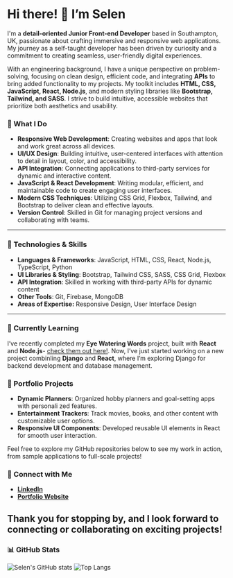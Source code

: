 # Hi there! 👋 I’m Selen

I'm a **detail-oriented Junior Front-end Developer** based in Southampton, UK, passionate about crafting immersive and responsive web applications. My journey as a self-taught developer has been driven by curiosity and a commitment to creating seamless, user-friendly digital experiences.

With an engineering background, I have a unique perspective on problem-solving, focusing on clean design, efficient code, and integrating **APIs** to bring added functionality to my projects. My toolkit includes **HTML, CSS, JavaScript, React, Node.js**, and modern styling libraries like **Bootstrap, Tailwind, and SASS**. I strive to build intuitive, accessible websites that prioritize both aesthetics and usability.

### 🌟 What I Do

- **Responsive Web Development**: Creating websites and apps that look and work great across all devices.
- **UI/UX Design**: Building intuitive, user-centered interfaces with attention to detail in layout, color, and accessibility.
- **API Integration**: Connecting applications to third-party services for dynamic and interactive content.
- **JavaScript & React Development**: Writing modular, efficient, and maintainable code to create engaging user interfaces.
- **Modern CSS Techniques**: Utilizing CSS Grid, Flexbox, Tailwind, and Bootstrap to deliver clean and effective layouts.
- **Version Control**: Skilled in Git for managing project versions and collaborating with teams.

---

### 🔧 Technologies & Skills

- **Languages & Frameworks**: JavaScript, HTML, CSS, React, Node.js, TypeScript, Python
- **UI Libraries & Styling**: Bootstrap, Tailwind CSS, SASS, CSS Grid, Flexbox
- **API Integration**: Skilled in working with third-party APIs for dynamic content
- **Other Tools**: Git, Firebase, MongoDB
- **Areas of Expertise:** Responsive Design, User Interface Design

---

### 🌱 Currently Learning  
I’ve recently completed my **Eye Watering Words** project, built with **React** and **Node.js**- [check them out here!](https://eyewateringword-468f399c8e55.herokuapp.com/). Now, I’ve just started working on a new project combinIing **Django** and **React**, where I’m exploring Django for backend development and database management.  

### 💼 Portfolio Projects

- **Dynamic Planners**: Organized hobby planners and goal-setting apps with personali zed features.
- **Entertainment Trackers**: Track movies, books, and other content with customizable user options.
- **Responsive UI Components**: Developed reusable UI elements in React for smooth user interaction.

Feel free to explore my GitHub repositories below to see my work in action, from sample applications to full-scale projects!

### 🤝 Connect with Me

- **[LinkedIn](https://www.linkedin.com/in/selenkarakaya/)**
- **[Portfolio Website](https://selenkarakaya.netlify.app/)**

## Thank you for stopping by, and I look forward to connecting or collaborating on exciting projects!


### 📊 GitHub Stats

![Selen's GitHub stats](https://github-readme-stats.vercel.app/api?username=selenkarakaya&show_icons=true&theme=radical)
![Top Langs](https://github-readme-stats.vercel.app/api/top-langs/?username=selenkarakaya&layout=compact&theme=radical)
